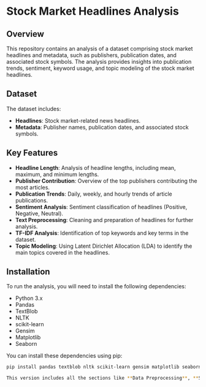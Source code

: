 # Stock Market Headlines Analysis

## Overview
This repository contains an analysis of a dataset comprising stock market headlines and metadata, such as publishers, publication dates, and associated stock symbols. The analysis provides insights into publication trends, sentiment, keyword usage, and topic modeling of the stock market headlines.

## Dataset
The dataset includes:
- **Headlines**: Stock market-related news headlines.
- **Metadata**: Publisher names, publication dates, and associated stock symbols.

## Key Features
- **Headline Length**: Analysis of headline lengths, including mean, maximum, and minimum lengths.
- **Publisher Contribution**: Overview of the top publishers contributing the most articles.
- **Publication Trends**: Daily, weekly, and hourly trends of article publications.
- **Sentiment Analysis**: Sentiment classification of headlines (Positive, Negative, Neutral).
- **Text Preprocessing**: Cleaning and preparation of headlines for further analysis.
- **TF-IDF Analysis**: Identification of top keywords and key terms in the dataset.
- **Topic Modeling**: Using Latent Dirichlet Allocation (LDA) to identify the main topics covered in the headlines.

## Installation

To run the analysis, you will need to install the following dependencies:
- Python 3.x
- Pandas
- TextBlob
- NLTK
- scikit-learn
- Gensim
- Matplotlib
- Seaborn

You can install these dependencies using pip:

```bash
pip install pandas textblob nltk scikit-learn gensim matplotlib seaborn

This version includes all the sections like **Data Preprocessing**, **Sentiment Analysis**, **Keyword Extraction**, **Topic Modeling**, **Publication Trends**, etc., in the markdown code block format. You can copy this into your `README.md` file for your project.